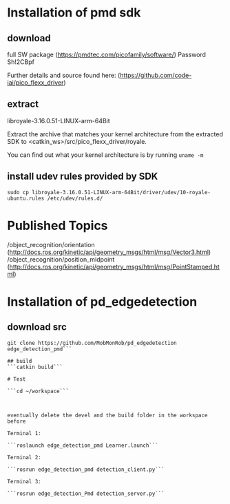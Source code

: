 # Installation of pmd sdk

## download 
full SW package (https://pmdtec.com/picofamily/software/) Password Sh!2CBpf

Further details and source found here: (https://github.com/code-iai/pico_flexx_driver)

## extract
  libroyale-3.16.0.51-LINUX-arm-64Bit
  
  Extract the archive that matches your kernel architecture from the extracted SDK to 
  <catkin_ws>/src/pico_flexx_driver/royale. 
  
  You can find out what your kernel architecture is by running 
  ```uname -m```

## install udev rules provided by SDK
```cd royale
sudo cp libroyale-3.16.0.51-LINUX-arm-64Bit/driver/udev/10-royale-ubuntu.rules /etc/udev/rules.d/
```

# Published Topics

/object_recognition/orientation (http://docs.ros.org/kinetic/api/geometry_msgs/html/msg/Vector3.html)
/object_recognition/position_midpoint (http://docs.ros.org/kinetic/api/geometry_msgs/html/msg/PointStamped.html)

# Installation of pd_edgedetection

## download src

```cd ~/workspace/src
git clone https://github.com/MobMonRob/pd_edgedetection edge_detection_pmd```

## build 
```catkin build```

# Test

```cd ~/workspace```



eventually delete the devel and the build folder in the workspace before

Terminal 1:

```roslaunch edge_detection_pmd Learner.launch```
 
Terminal 2:

```rosrun edge_detection_pmd detection_client.py```
 
Terminal 3:

```rosrun edge_detection_Pmd detection_server.py```

